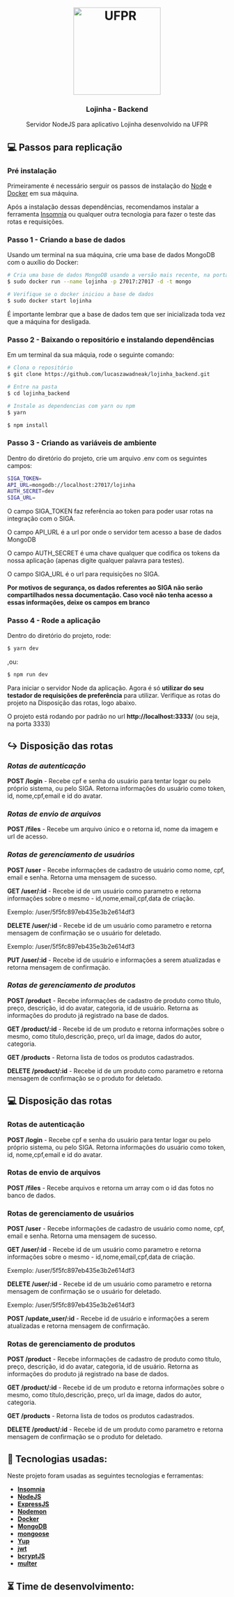 <h1 align="center">
    <img height="200" alt="UFPR" src="https://upload.wikimedia.org/wikipedia/pt/9/9c/Ufpr_logo.jpg" />
</h1>

<h3 align="center">
  Lojinha - Backend
</h3>
<p align="center">
  Servidor NodeJS para aplicativo Lojinha desenvolvido na UFPR
</p>

## :computer: Passos para replicação

### **Pré instalação**

Primeiramente é necessário serguir os passos de instalação do [Node](https://nodejs.org/en/download/) e [Docker](https://docs.docker.com/engine/install/) em sua máquina.

Após a instalação dessas dependências, recomendamos instalar a ferramenta [Insomnia](https://support.insomnia.rest/article/23-installation) ou qualquer outra tecnologia para fazer o teste das rotas e requisições.

### **Passo 1 - Criando a base de dados**

Usando um terminal na sua máquina, crie uma base de dados MongoDB com o auxílio do Docker:

```bash
# Cria uma base de dados MongoDB usando a versão mais recente, na porta 27017
$ sudo docker run --name lojinha -p 27017:27017 -d -t mongo

# Verifique se o docker iniciou a base de dados
$ sudo docker start lojinha
```

É importante lembrar que a base de dados tem que ser inicializada toda vez que a máquina for desligada.

### **Passo 2 - Baixando o repositório e instalando dependências**

Em um terminal da sua máquia, rode o seguinte comando:

```bash
# Clona o repositório
$ git clone https://github.com/lucaszawadneak/lojinha_backend.git

# Entre na pasta
$ cd lojinha_backend

# Instale as dependencias com yarn ou npm
$ yarn

$ npm install
```

### **Passo 3 - Criando as variáveis de ambiente**

Dentro do diretório do projeto, crie um arquivo .env com os seguintes campos:

```bash
SIGA_TOKEN=
API_URL=mongodb://localhost:27017/lojinha
AUTH_SECRET=dev
SIGA_URL=
```

O campo SIGA_TOKEN faz referência ao token para poder usar rotas na integração com o SIGA.

O campo API_URL é a url por onde o servidor tem acesso a base de dados MongoDB

O campo AUTH_SECRET é uma chave qualquer que codifica os tokens da nossa aplicação (apenas digite qualquer palavra para testes).

O campo SIGA_URL é o url para requisições no SIGA.

**Por motivos de segurança, os dados referentes ao SIGA não serão compartilhados nessa documentação. Caso você não tenha acesso a essas informações, deixe os campos em branco**

### **Passo 4 - Rode a aplicação**

Dentro do diretório do projeto, rode:

```bash
$ yarn dev
```

,ou:

```bash
$ npm run dev
```

Para iniciar o servidor Node da aplicação. Agora é só **utilizar do seu testador de requisições de preferência** para utilizar. Verifique as rotas do projeto na Disposição das rotas, logo abaixo.

O projeto está rodando por padrão no url **http://localhost:3333/** (ou seja, na porta 3333)

## :arrow_right_hook: Disposição das rotas

### _Rotas de autenticação_

**POST /login** -
Recebe cpf e senha do usuário para tentar logar ou pelo próprio sistema, ou pelo SIGA.
Retorna informações do usuário como token, id, nome,cpf,email e id do avatar.

### _Rotas de envio de arquivos_

**POST /files** -
Recebe um arquivo único e o retorna id, nome da imagem e url de acesso.

### _Rotas de gerenciamento de usuários_

**POST /user** -
Recebe informações de cadastro de usuário como nome, cpf, email e senha. Retorna uma mensagem de sucesso.

**GET /user/:id** -
Recebe id de um usuário como parametro e retorna informações sobre o mesmo - id,nome,email,cpf,data de criação.

Exemplo: /user/5f5fc897eb435e3b2e614df3

**DELETE /user/:id** -
Recebe id de um usuário como parametro e retorna mensagem de confirmação se o usuário for deletado.

Exemplo: /user/5f5fc897eb435e3b2e614df3

**PUT /user/:id** -
Recebe id de usuário e informações a serem atualizadas e retorna mensagem de confirmação.

### _Rotas de gerenciamento de produtos_

**POST /product** -
Recebe informações de cadastro de produto como título, preço, descrição, id do avatar, categoria, id de usuário. Retorna as informações do produto já registrado na base de dados.

**GET /product/:id** -
Recebe id de um produto e retorna informações sobre o mesmo, como título,descrição, preço, url da image, dados do autor, categoria.

**GET /products** -
Retorna lista de todos os produtos cadastrados.

**DELETE /product/:id** -
Recebe id de um produto como parametro e retorna mensagem de confirmação se o produto for deletado.

## :computer: Disposição das rotas

### Rotas de autenticação

**POST /login** -
Recebe cpf e senha do usuário para tentar logar ou pelo próprio sistema, ou pelo SIGA.
Retorna informações do usuário como token, id, nome,cpf,email e id do avatar.

### Rotas de envio de arquivos

**POST /files** -
Recebe arquivos e retorna um array com o id das fotos no banco de dados.

### Rotas de gerenciamento de usuários

**POST /user** -
Recebe informações de cadastro de usuário como nome, cpf, email e senha. Retorna uma mensagem de sucesso.

**GET /user/:id** -
Recebe id de um usuário como parametro e retorna informações sobre o mesmo - id,nome,email,cpf,data de criação.

Exemplo: /user/5f5fc897eb435e3b2e614df3

**DELETE /user/:id** -
Recebe id de um usuário como parametro e retorna mensagem de confirmação se o usuário for deletado.

Exemplo: /user/5f5fc897eb435e3b2e614df3

**POST /update_user/:id** -
Recebe id de usuário e informações a serem atualizadas e retorna mensagem de confirmação.

### Rotas de gerenciamento de produtos

**POST /product** -
Recebe informações de cadastro de produto como título, preço, descrição, id do avatar, categoria, id de usuário. Retorna as informações do produto já registrado na base de dados.

**GET /product/:id** -
Recebe id de um produto e retorna informações sobre o mesmo, como título,descrição, preço, url da image, dados do autor, categoria.

**GET /products** -
Retorna lista de todos os produtos cadastrados.

**DELETE /product/:id** -
Recebe id de um produto como parametro e retorna mensagem de confirmação se o produto for deletado.

## :wrench: Tecnologias usadas:

Neste projeto foram usadas as seguintes tecnologias e ferramentas:

-   [**Insomnia**](https://support.insomnia.rest/article/23-installation/)
-   [**NodeJS**](https://nodejs.org/en/)
-   [**ExpressJS**](https://expressjs.com/)
-   [**Nodemon**](https://nodemon.io/)
-   [**Docker**](https://www.docker.com/)
-   [**MongoDB**](https://www.mongodb.com/)
-   [**mongoose**](https://mongoosejs.com/)
-   [**Yup**](https://github.com/jquense/yup)
-   [**jwt**](https://www.npmjs.com/package/jsonwebtoken/)
-   [**bcryptJS**](https://www.npmjs.com/package/bcryptjs)
-   [**multer**](https://github.com/expressjs/multer)

## :hourglass_flowing_sand: Time de desenvolvimento:
